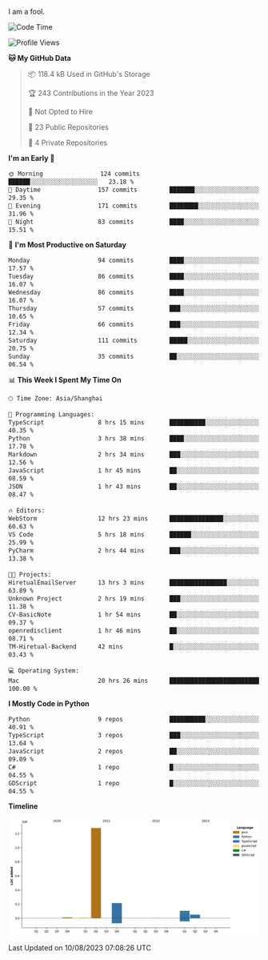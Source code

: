 I am a fool.

<!--START_SECTION:waka-->
![Code Time](http://img.shields.io/badge/Code%20Time-604%20hrs%2020%20mins-blue)

![Profile Views](http://img.shields.io/badge/Profile%20Views-2-blue)

**🐱 My GitHub Data** 

> 📦 118.4 kB Used in GitHub's Storage 
 > 
> 🏆 243 Contributions in the Year 2023
 > 
> 🚫 Not Opted to Hire
 > 
> 📜 23 Public Repositories 
 > 
> 🔑 4 Private Repositories 
 > 
**I'm an Early 🐤** 

```text
🌞 Morning                124 commits         ██████░░░░░░░░░░░░░░░░░░░   23.18 % 
🌆 Daytime                157 commits         ███████░░░░░░░░░░░░░░░░░░   29.35 % 
🌃 Evening                171 commits         ████████░░░░░░░░░░░░░░░░░   31.96 % 
🌙 Night                  83 commits          ████░░░░░░░░░░░░░░░░░░░░░   15.51 % 
```
📅 **I'm Most Productive on Saturday** 

```text
Monday                   94 commits          ████░░░░░░░░░░░░░░░░░░░░░   17.57 % 
Tuesday                  86 commits          ████░░░░░░░░░░░░░░░░░░░░░   16.07 % 
Wednesday                86 commits          ████░░░░░░░░░░░░░░░░░░░░░   16.07 % 
Thursday                 57 commits          ███░░░░░░░░░░░░░░░░░░░░░░   10.65 % 
Friday                   66 commits          ███░░░░░░░░░░░░░░░░░░░░░░   12.34 % 
Saturday                 111 commits         █████░░░░░░░░░░░░░░░░░░░░   20.75 % 
Sunday                   35 commits          ██░░░░░░░░░░░░░░░░░░░░░░░   06.54 % 
```


📊 **This Week I Spent My Time On** 

```text
🕑︎ Time Zone: Asia/Shanghai

💬 Programming Languages: 
TypeScript               8 hrs 15 mins       ██████████░░░░░░░░░░░░░░░   40.35 % 
Python                   3 hrs 38 mins       ████░░░░░░░░░░░░░░░░░░░░░   17.78 % 
Markdown                 2 hrs 34 mins       ███░░░░░░░░░░░░░░░░░░░░░░   12.56 % 
JavaScript               1 hr 45 mins        ██░░░░░░░░░░░░░░░░░░░░░░░   08.59 % 
JSON                     1 hr 43 mins        ██░░░░░░░░░░░░░░░░░░░░░░░   08.47 % 

🔥 Editors: 
WebStorm                 12 hrs 23 mins      ███████████████░░░░░░░░░░   60.63 % 
VS Code                  5 hrs 18 mins       ██████░░░░░░░░░░░░░░░░░░░   25.99 % 
PyCharm                  2 hrs 44 mins       ███░░░░░░░░░░░░░░░░░░░░░░   13.38 % 

🐱‍💻 Projects: 
HiretualEmailServer      13 hrs 3 mins       ████████████████░░░░░░░░░   63.89 % 
Unknown Project          2 hrs 19 mins       ███░░░░░░░░░░░░░░░░░░░░░░   11.38 % 
CV-BasicNote             1 hr 54 mins        ██░░░░░░░░░░░░░░░░░░░░░░░   09.37 % 
openredisclient          1 hr 46 mins        ██░░░░░░░░░░░░░░░░░░░░░░░   08.71 % 
TM-Hiretual-Backend      42 mins             █░░░░░░░░░░░░░░░░░░░░░░░░   03.43 % 

💻 Operating System: 
Mac                      20 hrs 26 mins      █████████████████████████   100.00 % 
```

**I Mostly Code in Python** 

```text
Python                   9 repos             ██████████░░░░░░░░░░░░░░░   40.91 % 
TypeScript               3 repos             ███░░░░░░░░░░░░░░░░░░░░░░   13.64 % 
JavaScript               2 repos             ██░░░░░░░░░░░░░░░░░░░░░░░   09.09 % 
C#                       1 repo              █░░░░░░░░░░░░░░░░░░░░░░░░   04.55 % 
GDScript                 1 repo              █░░░░░░░░░░░░░░░░░░░░░░░░   04.55 % 
```



**Timeline**

![Lines of Code chart](https://raw.githubusercontent.com/VeejaLiu/VeejaLiu/master/assets/bar_graph.png)


 Last Updated on 10/08/2023 07:08:26 UTC
<!--END_SECTION:waka-->
